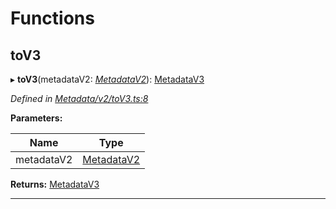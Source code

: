 

# Functions

<a id="tov3"></a>

##  toV3

▸ **toV3**(metadataV2: *[MetadataV2](../classes/_metadata_v2_metadata_.metadatav2.md)*): [MetadataV3](../classes/_metadata_v3_metadata_.metadatav3.md)

*Defined in [Metadata/v2/toV3.ts:8](https://github.com/polkadot-js/api/blob/054cf1f/packages/types/src/Metadata/v2/toV3.ts#L8)*

**Parameters:**

| Name | Type |
| ------ | ------ |
| metadataV2 | [MetadataV2](../classes/_metadata_v2_metadata_.metadatav2.md) |

**Returns:** [MetadataV3](../classes/_metadata_v3_metadata_.metadatav3.md)

___

